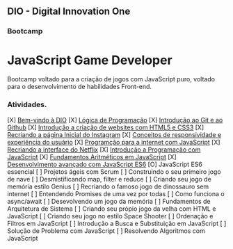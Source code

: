 ## DIO - Digital Innovation One
### Bootcamp
# JavaScript Game Developer

Bootcamp voltado para a criação de jogos com JavaScript puro, voltado para o desenvolvimento de habilidades Front-end.

### Atividades.
[X] [Bem-vindo à DIO](https://www.dio.me/certificate/43138AE6/share)
[X] [Lógica de Programação]()
[X] [Introdução ao Git e ao Github]()
[X] [Introdução a criação de websites com HTML5 e CSS3]()
[X] [Recriando a página Inicial do Instagram]()
[X] [Conceitos de responsividade e experiência do usuário]()
[X] [Programção para a internet com JavaScript]()
[X] [Recriando a interface do Netflix]()
[X] [Introdução a Programação com JavaScript]()
[X] [Fundamentos Aritméticos em JavaScript]()
[X] [Desenvolvimento avançado com JavaScript ES6]()
[O] JavaScript ES6 essencial
[ ] Projetos ágeis com Scrum
[ ] Construindo o seu primeiro jogo de nave
[ ] Desmistificando map, filter e reduce
[ ] Criando seu jogo de memória estilo Genius
[ ] Recriando o famoso jogo de dinossauro sem internet
[ ] Entendendo Promises de uma vez por todas
[ ] Como funciona o async/await
[ ] Desevolvendo um jogo da memória
[ ] Fundamentos de Arquitetura de Sistema
[ ] Criando seu própio jogo da velha com HTML e JavaScript
[ ] Criando seu jogo no estilo Space Shooter
[ ] Ordenação e Filtros em JavaScript
[ ] Introdução a Busca e Substituição em JavaScript
[ ] Solução de Problema com JavaScript
[ ] Resolvendo Algoritmos com JavaScript